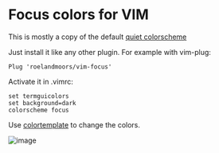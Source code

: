 # Focus colors for VIM

This is mostly a copy of the default [quiet colorscheme](https://github.com/vim/vim/blob/master/runtime/colors/quiet.vim)

Just install it like any other plugin.
For example with vim-plug:
```
Plug 'roelandmoors/vim-focus'
```

Activate it in .vimrc:
```
set termguicolors
set background=dark
colorscheme focus
```

Use [colortemplate](https://github.com/lifepillar/vim-colortemplate) to change the colors.


![image](https://github.com/user-attachments/assets/88846212-60ed-4c42-b5ca-14751bba63f9)


